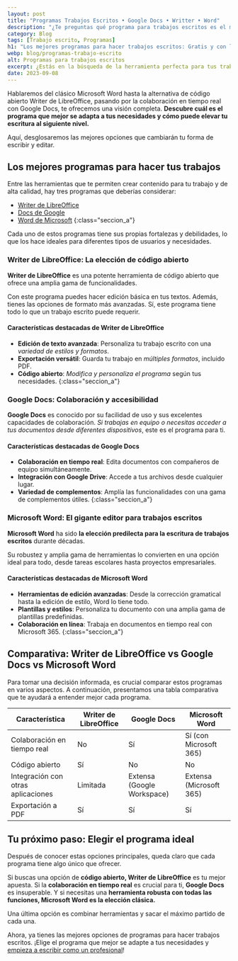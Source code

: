 ```yaml
---
layout: post
title: "Programas Trabajos Escritos • Google Docs • Writter • Word"
description: "¿Te preguntas qué programa para trabajos escritos es el mejor para ti? Comparamos las mejores opciones. ¡Descúbrelo aquí!"
category: Blog
tags: [Trabajo escrito, Programas]
h1: "Los mejores programas para hacer trabajos escritos: Gratis y con licencia"
webp: blog/programas-trabajo-escrito
alt: Programas para trabajos escritos
excerpt: ¿Estás en la búsqueda de la herramienta perfecta para tus trabajos escritos? ¡Estás en el lugar correcto!
date: 2023-09-08
---
```

Hablaremos del clásico Microsoft Word hasta la alternativa de código abierto Writer de LibreOffice, pasando por la colaboración en tiempo real con Google Docs, te ofrecemos una visión completa. **Descubre cuál es el programa que mejor se adapta a tus necesidades y cómo puede elevar tu escritura al siguiente nivel.**

Aquí, desglosaremos las mejores opciones que cambiarán tu forma de escribir y editar.

## Los mejores programas para hacer tus trabajos

Entre las herramientas que te permiten crear contenido para tu trabajo y de alta calidad, hay tres programas que deberías considerar:

* [Writer de LibreOffice](#writer-de-libreoffice-la-elección-de-código-abierto)
* [Docs de Google](#google-docs-colaboración-y-accesibilidad)
* [Word de Microsoft](#microsoft-word-el-gigante-de-la-escritura-digital)
{:class="seccion_a"}

Cada uno de estos programas tiene sus propias fortalezas y debilidades, lo que los hace ideales para diferentes tipos de usuarios y necesidades.

### Writer de LibreOffice: La elección de código abierto

**Writer de LibreOffice** es una potente herramienta de código abierto que ofrece una amplia gama de funcionalidades.

Con este programa puedes hacer edición básica en tus textos. Además, tienes las opciones de formato más avanzadas. Sí, este programa tiene todo lo que un trabajo escrito puede requerir.

#### Características destacadas de Writer de LibreOffice

* **Edición de texto avanzada**: Personaliza tu trabajo escrito con una *variedad de estilos y formatos*.
* **Exportación versátil**: Guarda tu trabajo en *múltiples formatos*, incluido PDF.
* **Código abierto**: *Modifica y personaliza el programa* según tus necesidades.
{:class="seccion_a"}

### Google Docs: Colaboración y accesibilidad

**Google Docs** es conocido por su facilidad de uso y sus excelentes capacidades de colaboración. *Si trabajas en equipo o necesitas acceder a tus documentos desde diferentes dispositivos*, este es el programa para ti.

#### Características destacadas de Google Docs

* **Colaboración en tiempo real**: Edita documentos con compañeros de equipo simultáneamente.
* **Integración con Google Drive**: Accede a tus archivos desde cualquier lugar.
* **Variedad de complementos**: Amplía las funcionalidades con una gama de complementos útiles.
{:class="seccion_a"}

### Microsoft Word: El gigante editor para trabajos escritos

**Microsoft Word** ha sido **la elección predilecta para la escritura de trabajos escritos** durante décadas.

Su robustez y amplia gama de herramientas lo convierten en una opción ideal para todo, desde tareas escolares hasta proyectos empresariales.

#### Características destacadas de Microsoft Word

* **Herramientas de edición avanzadas**: Desde la corrección gramatical hasta la edición de estilo, Word lo tiene todo.
* **Plantillas y estilos**: Personaliza tu documento con una amplia gama de plantillas predefinidas.
* **Colaboración en línea**: Trabaja en documentos en tiempo real con Microsoft 365.
{:class="seccion_a"}

## Comparativa: Writer de LibreOffice vs Google Docs vs Microsoft Word

Para tomar una decisión informada, es crucial comparar estos programas en varios aspectos. A continuación, presentamos una tabla comparativa que te ayudará a entender mejor cada programa.

| Característica | Writer de LibreOffice | Google Docs | Microsoft Word |
|----------------|-----------------------|-------------|----------------|
| Colaboración en tiempo real | No | Sí | Sí (con Microsoft 365) |
| Código abierto | Sí | No | No |
| Integración con otras aplicaciones | Limitada | Extensa (Google Workspace) | Extensa (Microsoft 365) |
| Exportación a PDF | Sí | Sí | Sí |

## Tu próximo paso: Elegir el programa ideal

Después de conocer estas opciones principales, queda claro que cada programa tiene algo único que ofrecer.

Si buscas una opción de **código abierto, Writer de LibreOffice** es tu mejor apuesta. Si la **colaboración en tiempo real** es crucial para ti, **Google Docs** es insuperable. Y si necesitas una **herramienta robusta con todas las funciones, Microsoft Word es la elección clásica.**

Una última opción es combinar herramientas y sacar el máximo partido de cada una.

Ahora, ya tienes las mejores opciones de programas para hacer trabajos escritos. ¡Elige el programa que mejor se adapte a tus necesidades y [empieza a escribir como un profesional]({{'cursos-de-trabajos-escritos'|relative_url}})!
